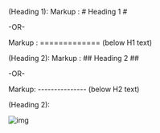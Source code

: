 (Heading 1):  Markup :  # Heading 1 #

-OR-

Markup :  ============= (below H1 text)




(Heading 2): Markup :  ## Heading 2 ##

-OR-

Markup: --------------- (below H2 text)





(Heading 2):


![img](https://jonathanmh.com/assets/2015/temporary-git-merge-conflict-files.png)
